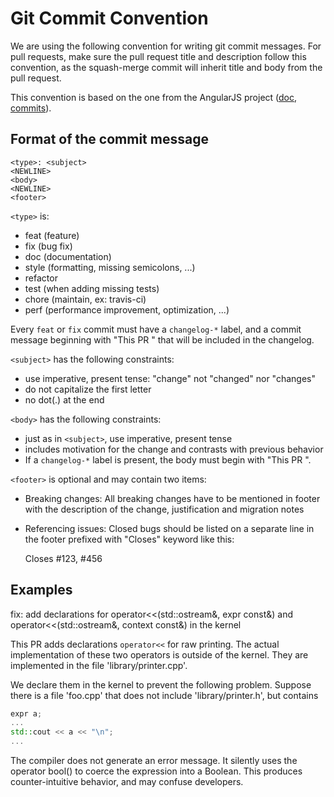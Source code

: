 Git Commit Convention
=====================

We are using the following convention for writing git commit messages. For pull
requests, make sure the pull request title and description follow this
convention, as the squash-merge commit will inherit title and body from the
pull request.

This convention is based on the one from the AngularJS project ([doc][angularjs-doc],
[commits][angularjs-git]).


[angularjs-git]: https://github.com/angular/angular.js/commits/master
[angularjs-doc]: https://docs.google.com/document/d/1QrDFcIiPjSLDn3EL15IJygNPiHORgU1_OOAqWjiDU5Y/edit#

Format of the commit message
----------------------------

    <type>: <subject>
    <NEWLINE>
    <body>
    <NEWLINE>
    <footer>

``<type>`` is:

 - feat (feature)
 - fix (bug fix)
 - doc (documentation)
 - style (formatting, missing semicolons, ...)
 - refactor
 - test (when adding missing tests)
 - chore (maintain, ex: travis-ci)
 - perf (performance improvement, optimization, ...)

Every `feat` or `fix` commit must have a `changelog-*` label, and a commit message
beginning with "This PR " that will be included in the changelog.

``<subject>`` has the following constraints:

 - use imperative, present tense: "change" not "changed" nor "changes"
 - do not capitalize the first letter
 - no dot(.) at the end

``<body>`` has the following constraints:

 - just as in ``<subject>``, use imperative, present tense
 - includes motivation for the change and contrasts with previous
   behavior
 - If a `changelog-*` label is present, the body must begin with "This PR ".

``<footer>`` is optional and may contain two items:

 - Breaking changes: All breaking changes have to be mentioned in
   footer with the description of the change, justification and
   migration notes
 - Referencing issues: Closed bugs should be listed on a separate line
   in the footer prefixed with "Closes" keyword like this:

    Closes #123, #456

Examples
--------

fix: add declarations for operator<<(std::ostream&, expr const&) and operator<<(std::ostream&, context const&) in the kernel

This PR adds declarations `operator<<` for raw printing.
The actual implementation of these two operators is outside of the
kernel. They are implemented in the file 'library/printer.cpp'.

We declare them in the kernel to prevent the following problem.
Suppose there is a file 'foo.cpp' that does not include 'library/printer.h',
but contains
```cpp
expr a;
...
std::cout << a << "\n";
...
```

The compiler does not generate an error message. It silently uses the
operator bool() to coerce the expression into a Boolean. This produces
counter-intuitive behavior, and may confuse developers.

